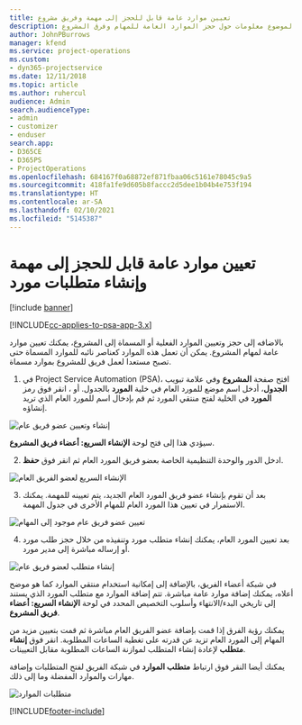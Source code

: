 ```yaml
---
title: تعيين موارد عامة قابل للحجز إلى مهمة وفريق مشروع
description: يوفر هذا الموضوع معلومات حول حجز الموارد العامة للمهام وفرق المشروع.
author: JohnPBurrows
manager: kfend
ms.service: project-operations
ms.custom:
- dyn365-projectservice
ms.date: 12/11/2018
ms.topic: article
ms.author: ruhercul
audience: Admin
search.audienceType:
- admin
- customizer
- enduser
search.app:
- D365CE
- D365PS
- ProjectOperations
ms.openlocfilehash: 684167f0a68872ef871fbaa06c5161e78045c9a5
ms.sourcegitcommit: 418fa1fe9d605b8faccc2d5dee1b04b4e753f194
ms.translationtype: HT
ms.contentlocale: ar-SA
ms.lasthandoff: 02/10/2021
ms.locfileid: "5145387"
---
```

# <a name="assign-generic-bookable-resources-to-a-task-and-generate-resource-requirements"></a>تعيين موارد عامة قابل للحجز إلى مهمة وإنشاء متطلبات مورد 

[!include [banner](../includes/psa-now-project-operations.md)]

[!INCLUDE[cc-applies-to-psa-app-3.x](../includes/cc-applies-to-psa-app-3x.md)]

بالاضافه إلى حجز وتعيين الموارد الفعلية أو المسماة إلى المشروع، يمكنك تعيين موارد عامة لمهام المشروع. يمكن أن تعمل هذه الموارد كعناصر نائبه للموارد المسماة حتى تصبح مستعدا لعمل فريق للمشروع بموارد مسماة. 

1. في Project Service Automation (PSA)، افتح صفحة **المشروع** وفي علامة تبويب **الجدول**، أدخل اسم موضع للمورد العام في خلية **المورد** بالجدول. أو ، انقر فوق رمز **المورد** في الخلية لفتح منتقي المورد ثم قم بإدخال اسم للمورد العام الذي تريد إنشاؤه.

![إنشاء وتعيين عضو فريق عام](media/RM-how-to-9.png)

سيؤدي هذا إلى فتح لوحة **الإنشاء السريع: أعضاء فريق المشروع**. 

2. ادخل الدور والوحدة التنظيمية الخاصة بعضو فريق المورد العام ثم انقر فوق **حفظ**.

![الإنشاء السريع لعضو الفريق العام](media/RM-how-to-10.png)

3. بعد أن تقوم بإنشاء عضو فريق المورد العام الجديد، يتم تعيينه للمهمة. يمكنك الاستمرار في تعيين هذا المورد العام للمهام الأخرى في جدول المهمة.

![تعيين عضو فريق عام موجود إلى المهام](media/RM-how-to-11.png)

4. بعد تعيين المورد العام، يمكنك إنشاء متطلب مورد وتنفيذه من خلال حجز طلب مورد أو إرساله مباشرة إلى مدير مورد.

![إنشاء متطلب لعضو فريق عام](media/RM-how-to-12.png)

في شبكة أعضاء الفريق، بالإضافة إلى إمكانية استخدام منتقي الموارد كما هو موضح أعلاه، يمكنك إضافة موارد عامة مباشرة. تتم إضافة الموارد مع متطلب المورد الذي يستند إلى تاريخي البدء/الانتهاء وأسلوب التخصيص المحدد في لوحة **الإنشاء السريع: أعضاء فريق المشروع**.

يمكنك رؤية الفرق إذا قمت بإضافة عضو الفريق العام مباشرة ثم قمت بتعيين مزيد من المهام إلى المورد العام تزيد عن قدرته على تغطية الساعات المطلوبة. انقر فوق **إنشاء متطلب** لإعادة إنشاء المتطلب لموازنة الساعات المطلوبة مقابل التعيينات.

يمكنك أيضا النقر فوق ارتباط **متطلب الموارد** في شبكة الفريق لفتح المتطلبات وإضافة مهارات والموارد المفضلة وما إلى ذلك.

![متطلبات الموارد](media/RM-how-to-13.png)



[!INCLUDE[footer-include](../includes/footer-banner.md)]